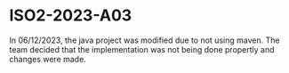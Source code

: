 # ISO2-2023-A03
  
In 06/12/2023, the java project was modified due to not using maven. The team decided that the implementation was not being done propertly and changes were made.
